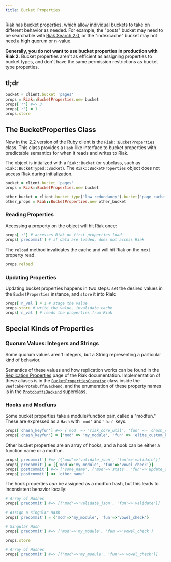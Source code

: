 ```yaml
---
title: Bucket Properties
---
```

Riak has bucket properties, which allow individual buckets to take on different
behavior as needed. For example, the "posts" bucket may need to be searchable
with [Riak Search 2.0][1], or the "indexcache" bucket may not need a high quorum
or n-value.

**Generally, you do not want to use bucket properties in production with Riak
2.** Bucket properties aren't as efficient as assigning properties to bucket
types, and don't have the same permission restrictions as bucket type
properties.

## tl;dr

```ruby
bucket = client.bucket 'pages'
props = Riak::BucketProperties.new bucket
props['r'] #=> 3
props['r'] = 1
props.store
```

## The BucketProperties Class

New in the 2.2 version of the Ruby client is the `Riak::BucketProperties` class.
This class provides a `Hash`-like interface to bucket properties with
predictable semantics for when it reads and writes to Riak.

The object is intialized with a `Riak::Bucket` (or subclass, such as
`Riak::BucketTyped::Bucket`). The `Riak::BucketProperties` object does not
access Riak during initialization.

```ruby
bucket = client.bucket 'pages'
props = Riak::BucketProperties.new bucket

other_bucket = client.bucket_type('low_redundancy').bucket('page_cache')
other_props = Riak::BucketProperties.new other_bucket
```

### Reading Properties

Accessing a property on the object will hit Riak once:

```ruby
props['r'] # accesses Riak on first properties load
props['precommit'] # if data are loaded, does not access Riak
```

The `reload` method invalidates the cache and will hit Riak on the next
property read.

```ruby
props.reload
```

### Updating Properties

Updating bucket properties happens in two steps: set the desired values in the
`BucketProperties` instance, and `store` it into Riak:

```ruby
props['n_val'] = 1 # stage the value
props.store # write the value, invalidate cache
props['n_val'] # reads the properties from Riak
```

## Special Kinds of Properties

### Quorum Values: Integers and Strings

Some quorum values aren't integers, but a String representing a particular
kind of behavior.

Semantics of these values and how replication works can be found in the
[Replication Properties][1] page of the Riak documentation. Implementation of
these aliases is in the [`BucketPropertiesOperator`][2] class inside the
`BeefcakeProtobuffsBackend`, and the enumeration of these property names is in
the [`ProtobuffsBackend`][3] superclass.

[1]: http://docs.basho.com/riak/latest/dev/advanced/cap-controls/
[2]: https://github.com/basho/riak-ruby-client/blob/e6597f3d14757a6787494946d5c9a7cee32bfd5e/lib/riak/client/beefcake/bucket_properties_operator.rb#L60
[3]: https://github.com/basho/riak-ruby-client/blob/e6597f3d14757a6787494946d5c9a7cee32bfd5e/lib/riak/client/protobuffs_backend.rb#L19

### Hooks and Modfuns

Some bucket properties take a module/function pair, called a "modfun." These are
expressed as a `Hash` with `'mod'` and `'fun'` keys.

```ruby
props['chash_keyfun'] #=> {'mod' => 'riak_core_util', 'fun' => 'chash_std_keyfun'}
props['chash_keyfun'] = {'mod' => 'my_module', 'fun' => 'elite_custom_keyfun'}
```

Other bucket properties are an array of hooks, and a hook can be either a
function name or a modfun.

```ruby
props['precommit'] #=> [{'mod'=>'validate_json', 'fun'=>'validate'}]
props['precommit'] = [{'mod'=>'my_module', 'fun'=>'vowel_check'}]
props['postcommit'] #=> ['some_name', {'mod'=>'stats', 'fun'=>'update_stats'}]
props['postcommit'] << 'other_name'
```

The hook properties *can* be assigned as a modfun hash, but this leads to
inconsistent behavior locally:

```ruby
# Array of Hashes
props['precommit'] #=> [{'mod'=>'validate_json', 'fun'=>'validate'}]

# Assign a singular Hash
props['precommit'] = {'mod'=>'my_module', 'fun'=>'vowel_check'}

# Singular Hash
props['precommit'] #=> {'mod'=>'my_module', 'fun'=>'vowel_check'}

props.store

# Array of Hashes
props['precommit'] #=> [{'mod'=>'my_module', 'fun'=>'vowel_check'}]
```
